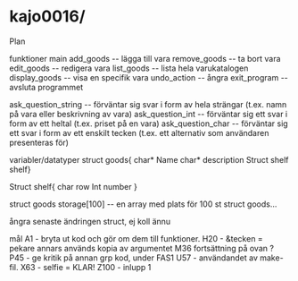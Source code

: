 # kajo0016/ 
Plan

funktioner
main
add_goods -- lägga till vara
remove_goods -- ta bort vara
edit_goods -- redigera vara
list_goods -- lista hela varukatalogen
display_goods -- visa en specifik vara
undo_action -- ångra
exit_program -- avsluta programmet


ask_question_string -- förväntar sig svar i form av hela strängar (t.ex. namn på vara eller beskrivning av vara)
ask_question_int -- förväntar sig ett svar i form av ett heltal (t.ex. priset på en vara)
ask_question_char -- förväntar sig ett svar i form av ett enskilt tecken (t.ex. ett alternativ som användaren presenteras för)



variabler/datatyper
struct goods{
char* Name
char* description
Struct shelf shelf}

Struct shelf{
char row
Int number
}

struct goods storage[100] -- en array med plats för 100 st struct goods...

ångra senaste ändringen struct, ej koll ännu

mål
A1 - bryta ut kod och gör om dem till funktioner.
H20 - &tecken = pekare annars används kopia av argumentet
M36 fortsättning på ovan ?
P45 - ge kritik på annan grp kod, under FAS1
U57 - användandet av make-fil.
X63 - selfie = KLAR!
Z100 - inlupp 1

